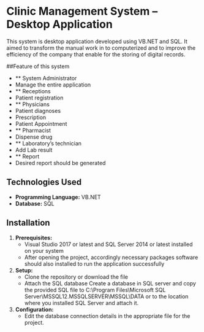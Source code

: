 # Clinic Management System – Desktop Application 

This system is desktop application developed using VB.NET and SQL.  It aimed to transform the manual work in to computerized and to improve the efficiency of the company that enable for the storing of digital records.    

##Feature of this system
*   ** System Administrator
* Manage the entire application 
*   ** Receptions
* Patient registration
*   ** Physicians 
* Patient diagnoses  
* Prescription 
* Patient Appointment  
*   ** Pharmacist 
* Dispense drug
*   ** Laboratory’s technician
* Add Lab result
*   ** Report
* Desired report should be generated
  
## Technologies Used
*   **Programming Language:**  VB.NET
*   **Database:**  SQL

## Installation
1.  **Prerequisites:**
    * Visual Studio 2017 or latest and SQL Server 2014 or latest installed on your system
    * After opening the project, accordingly necessary packages software should also installed to run the application successfully 
2.  **Setup:**
    *   Clone the repository or download the file 
    *   Attach the SQL database 
Create a database in SQL server and copy the provided SQL file to C:\Program Files\Microsoft SQL Server\MSSQL12.MSSQLSERVER\MSSQL\DATA or  to the location where you installed SQL Server and attach it.
3.  **Configuration:**
    *   Edit the database connection details in the appropriate file for the project. 
